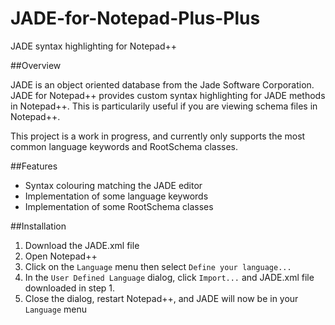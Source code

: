 JADE-for-Notepad-Plus-Plus
==========================

JADE syntax highlighting for Notepad++

##Overview

JADE is an object oriented database from the Jade Software Corporation. JADE for Notepad++ provides custom syntax highlighting for JADE methods in Notepad++. This is particularily useful if you are viewing schema files in Notepad++.

This project is a work in progress, and currently only supports the most common language keywords and RootSchema classes.

##Features

* Syntax colouring matching the JADE editor
* Implementation of some language keywords
* Implementation of some RootSchema classes

##Installation

1. Download the JADE.xml file
2. Open Notepad++
3. Click on the `Language` menu then select `Define your language...`
4. In the `User Defined Language` dialog, click `Import...` and JADE.xml file downloaded in step 1.
5. Close the dialog, restart Notepad++, and JADE will now be in your `Language` menu 

